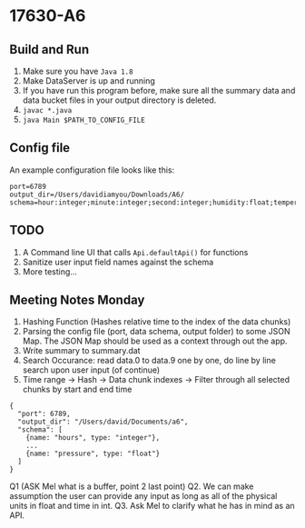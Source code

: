 # 17630-A6

## Build and Run

1. Make sure you have `Java 1.8`
2. Make DataServer is up and running
3. If you have run this program before, make sure all the summary data and data bucket files in your output directory is deleted.
3. `javac *.java`
4. `java Main $PATH_TO_CONFIG_FILE`

## Config file

An example configuration file looks like this:

```
port=6789
output_dir=/Users/davidiamyou/Downloads/A6/
schema=hour:integer;minute:integer;second:integer;humidity:float;temperature:float;pressure:float
```

## TODO

1. A Command line UI that calls `Api.defaultApi()` for functions
2. Sanitize user input field names against the schema
3. More testing...

## Meeting Notes Monday

1. Hashing Function (Hashes relative time to the index of the data chunks)
2. Parsing the config file (port, data schema, output folder) to some JSON Map. The JSON Map should be used as a context through out the app.
3. Write summary to summary.dat
4. Search Occurance: read data.0 to data.9 one by one, do line by line search upon user input (of continue)
5. Time range -> Hash -> Data chunk indexes -> Filter through all selected chunks by start and end time

```
{
  "port": 6789,
  "output_dir": "/Users/david/Documents/a6",
  "schema": [
    {name: "hours", type: "integer"},
    ...
    {name: "pressure", type: "float"}
  ]
}
```

Q1 (ASK Mel what is a buffer, point 2 last point)
Q2. We can make assumption the user can provide any input as long as all of the physical units in float and time in int.
Q3. Ask Mel to clarify what he has in mind as an API.
